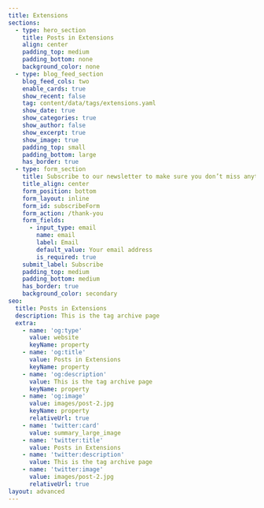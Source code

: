 ```yaml
---
title: Extensions
sections:
  - type: hero_section
    title: Posts in Extensions
    align: center
    padding_top: medium
    padding_bottom: none
    background_color: none
  - type: blog_feed_section
    blog_feed_cols: two
    enable_cards: true
    show_recent: false
    tag: content/data/tags/extensions.yaml
    show_date: true
    show_categories: true
    show_author: false
    show_excerpt: true
    show_image: true
    padding_top: small
    padding_bottom: large
    has_border: true
  - type: form_section
    title: Subscribe to our newsletter to make sure you don’t miss anything
    title_align: center
    form_position: bottom
    form_layout: inline
    form_id: subscribeForm
    form_action: /thank-you
    form_fields:
      - input_type: email
        name: email
        label: Email
        default_value: Your email address
        is_required: true
    submit_label: Subscribe
    padding_top: medium
    padding_bottom: medium
    has_border: true
    background_color: secondary
seo:
  title: Posts in Extensions
  description: This is the tag archive page
  extra:
    - name: 'og:type'
      value: website
      keyName: property
    - name: 'og:title'
      value: Posts in Extensions
      keyName: property
    - name: 'og:description'
      value: This is the tag archive page
      keyName: property
    - name: 'og:image'
      value: images/post-2.jpg
      keyName: property
      relativeUrl: true
    - name: 'twitter:card'
      value: summary_large_image
    - name: 'twitter:title'
      value: Posts in Extensions
    - name: 'twitter:description'
      value: This is the tag archive page
    - name: 'twitter:image'
      value: images/post-2.jpg
      relativeUrl: true
layout: advanced
---
```

